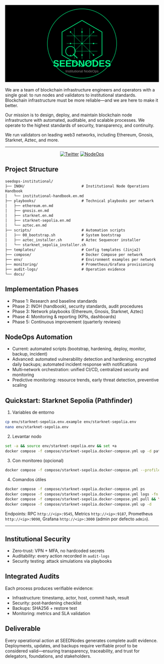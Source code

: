 <div align="center">
  <img src="assets/seednodes-hero.svg" alt="SEEDNodes - Institutional NodeOps" width="600"/>
</div>

We are a team of blockchain infrastructure engineers and operators with a single goal: to run nodes and validators to institutional standards. Blockchain infrastructure must be more reliable—and we are here to make it better.

Our mission is to design, deploy, and maintain blockchain node infrastructure with automated, auditable, and scalable processes. We operate to the highest standards of security, transparency, and continuity.

We run validators on leading web3 networks, including Ethereum, Gnosis, Starknet, Aztec, and more.

---

<div align="center">

[![Twitter](https://img.shields.io/badge/Twitter-@SeedsPuntoEth-1DA1F2?style=for-the-badge&logo=twitter&logoColor=white)](https://x.com/SeedsPuntoEth)
[![NodeOps](https://img.shields.io/badge/NodeOps-Institutional-00ff88?style=for-the-badge&logo=server&logoColor=black)](https://github.com/NoaSEED/seedops-institutional)

</div>

## Project Structure

```
seedops-institutional/
├── INOH/                          # Institutional Node Operations Handbook
│   └── institutional-handbook.en.md
├── playbooks/                     # Technical playbooks per network
│   ├── ethereum.en.md
│   ├── gnosis.en.md
│   ├── starknet.en.md
│   ├── starknet-sepolia.en.md
│   └── aztec.en.md
├── scripts/                       # Automation scripts
│   ├── 00_bootstrap.sh            # System bootstrap
│   ├── aztec_installer.sh         # Aztec Sequencer installer
│   └── starknet_sepolia_installer.sh
├── templates/                     # Config templates (Jinja2)
├── compose/                       # Docker Compose per network
├── env/                           # Environment examples per network
├── monitoring/                    # Prometheus/Grafana provisioning
├── audit-logs/                    # Operation evidence
└── docs/
```

## Implementation Phases

- Phase 1: Research and baseline standards
- Phase 2: INOH (handbook), security standards, audit procedures
- Phase 3: Network playbooks (Ethereum, Gnosis, Starknet, Aztec)
- Phase 4: Monitoring & reporting (KPIs, dashboards)
- Phase 5: Continuous improvement (quarterly reviews)

## NodeOps Automation

- Current: automated scripts (bootstrap, hardening, deploy, monitor, backup, incident)
- Advanced: automated vulnerability detection and hardening; encrypted daily backups; automated incident response with notifications
- Multi‑network orchestration: unified CI/CD, centralized security and monitoring
- Predictive monitoring: resource trends, early threat detection, preventive scaling

## Quickstart: Starknet Sepolia (Pathfinder)

1) Variables de entorno
```bash
cp env/starknet-sepolia.env.example env/starknet-sepolia.env
nano env/starknet-sepolia.env
```

2) Levantar nodo
```bash
set -a && source env/starknet-sepolia.env && set +a
docker compose -f compose/starknet-sepolia.docker-compose.yml up -d pathfinder
```

3) Con monitoreo (opcional)
```bash
docker compose -f compose/starknet-sepolia.docker-compose.yml --profile monitoring up -d
```

4) Comandos útiles
```bash
docker compose -f compose/starknet-sepolia.docker-compose.yml ps
docker compose -f compose/starknet-sepolia.docker-compose.yml logs -fn 200 pathfinder
docker compose -f compose/starknet-sepolia.docker-compose.yml pull && \
docker compose -f compose/starknet-sepolia.docker-compose.yml up -d
```

Endpoints: RPC `http://<ip>:9545`, Metrics `http://<ip>:9187`, Prometheus `http://<ip>:9090`, Grafana `http://<ip>:3000` (admin por defecto `admin`).

---

## Institutional Security

- Zero‑trust: VPN + MFA, no hardcoded secrets
- Auditability: every action recorded in `audit-logs`
- Security testing: attack simulations via playbooks

## Integrated Audits

Each process produces verifiable evidence:
- Infrastructure: timestamp, actor, host, commit hash, result
- Security: post‑hardening checklist
- Backups: SHA256 + restore test
- Monitoring: metrics and SLA validation

## Deliverable

Every operational action at SEEDNodes generates complete audit evidence. Deployments, updates, and backups require verifiable proof to be considered valid—ensuring transparency, traceability, and trust for delegators, foundations, and stakeholders.

